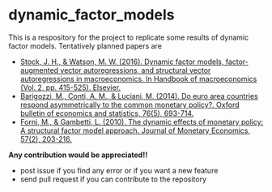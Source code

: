 # dynamic_factor_models

This is a respository for the project to replicate some results of dynamic factor models. Tentatively planned papers are
- [Stock, J. H., & Watson, M. W. (2016). Dynamic factor models, factor-augmented vector autoregressions, and structural vector autoregressions in macroeconomics. In Handbook of macroeconomics (Vol. 2, pp. 415-525). Elsevier.](https://www.sciencedirect.com/science/article/pii/S1574004816300027)
- [Barigozzi, M., Conti, A. M., & Luciani, M. (2014). Do euro area countries respond asymmetrically to the common monetary policy?. Oxford bulletin of economics and statistics, 76(5), 693-714.](https://onlinelibrary.wiley.com/doi/abs/10.1111/obes.12038)
- [Forni, M., & Gambetti, L. (2010). The dynamic effects of monetary policy: A structural factor model approach. Journal of Monetary Economics, 57(2), 203-216.](https://www.sciencedirect.com/science/article/pii/S0304393209001597)

**Any contribution would be appreciated!!**
- post issue if you find any error or if you want a new feature
- send pull request if you can contribute to the repository
